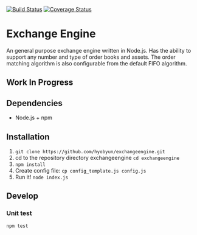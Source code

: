 [![Build Status](https://travis-ci.com/hyobyun/exchangeengine.svg?branch=master)](https://travis-ci.com/hyobyun/exchangeengine)
[![Coverage Status](https://coveralls.io/repos/github/hyobyun/exchangeengine/badge.svg?branch=master)](https://coveralls.io/github/hyobyun/exchangeengine?branch=master)
# Exchange Engine
An general purpose exchange engine written in Node.js.  Has the ability to support any number and type of order books and assets. The order matching algorithm is also configurable from the default FIFO algorithm.
## Work In Progress


## Dependencies
* Node.js + npm

## Installation
1. `git clone https://github.com/hyobyun/exchangeengine.git`
2. cd to the repository directory exchangeengine `cd exchangeengine`
3. `npm install`
4. Create config file: `cp config_template.js config.js`
5. Run it! `node index.js`

## Develop
### Unit test
`npm test`
